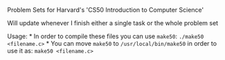 Problem Sets for Harvard's 'CS50 Introduction to Computer Science'


Will update whenever I finish either a single task or the whole problem set



Usage:
    * In order to compile these files you can use `make50`: ```./make50 <filename.c>```
    * You can move `make50` to `/usr/local/bin/make50` in order to use it as: ```make50 <filename.c>```
